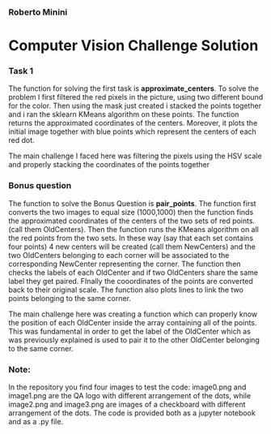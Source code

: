 ### Roberto Minini
# Computer Vision Challenge Solution
### Task 1
The function for solving the first task is **approximate_centers**. To solve the problem I first filtered the red pixels in the picture, using two different bound for the color. Then using the mask just created i stacked the points together and i ran the sklearn KMeans algorithm on these points. The function returns the approximated coordinates of the centers. Moreover, it plots the initial image together with blue points which represent the centers of each red dot.

The main challenge I faced here was filtering the pixels using the HSV scale and properly stacking the coordinates of the points together

### Bonus question
The function to solve the Bonus Question is **pair_points**. The function first converts the two images to equal size (1000,1000) then the function finds the approximated coordinates of the centers of the two sets of red points. (call them OldCenters). Then the function runs the KMeans algorithm on all the red points from the two sets. In these way (say that each set contains four points) 4 new centers will be created (call them NewCenters) and the two OldCenters belonging to each corner will be associated to the corresponding NewCenter representing the corner. The function then checks the labels of each OldCenter and if two OldCenters share the same label they get paired. FInally the cooordinates of the points are converted back to their original scale. The function also plots lines to link the two points belonging to the same corner.

The main challenge here was creating a function which can properly know the position of each OldCenter inside the array containing all of the points. This was fundamental in order to get the label of the OldCenter which as was previously explained is used to pair it to the other OldCenter belonging to the same corner.

### Note:
In the repository you find four images to test the code: image0.png and image1.png are the QA logo with different arrangement of the dots, while image2.png and image3.png are images of a checkboard with different arrangement of the dots. The code is provided both as a jupyter notebook and as a .py file.

